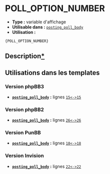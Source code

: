 # POLL_OPTION_NUMBER
* __Type :__ variable d'affichage
* __Utilisable dans :__ [`posting_poll_body`](../tpl/posting_poll_body.md#readme)
* __Utilisation :__

```html
{POLL_OPTION_NUMBER}
```

## Description[*](https://fa-tvars.appspot.com/var/POLL_OPTION_NUMBER)
## Utilisations dans les templates

### Version phpBB3
* __[`posting_poll_body`](../tpl/posting_poll_body.md#readme) :__ lignes [`15`](../src/prosilver/posting_poll_body.tpl#L15)[`<->`](../src/prosilver/posting_poll_body.tpl#L15-L15)[`15`](../src/prosilver/posting_poll_body.tpl#L15)

### Version phpBB2
* __[`posting_poll_body`](../tpl/posting_poll_body.md#readme) :__ lignes [`26`](../src/subsilver/posting_poll_body.tpl#L26)[`<->`](../src/subsilver/posting_poll_body.tpl#L26-L26)[`26`](../src/subsilver/posting_poll_body.tpl#L26)

### Version PunBB
* __[`posting_poll_body`](../tpl/posting_poll_body.md#readme) :__ lignes [`18`](../src/punbb/posting_poll_body.tpl#L18)[`<->`](../src/punbb/posting_poll_body.tpl#L18-L18)[`18`](../src/punbb/posting_poll_body.tpl#L18)

### Version Invision
* __[`posting_poll_body`](../tpl/posting_poll_body.md#readme) :__ lignes [`22`](../src/invision/posting_poll_body.tpl#L22)[`<->`](../src/invision/posting_poll_body.tpl#L22-L22)[`22`](../src/invision/posting_poll_body.tpl#L22)

